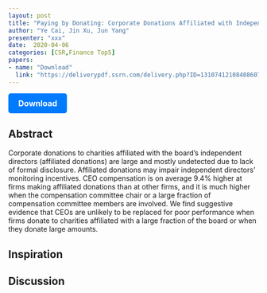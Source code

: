 ```yaml
---
layout: post
title: "Paying by Donating: Corporate Donations Affiliated with Independent Directors"
author: "Ye Cai, Jin Xu, Jun Yang"
presenter: "xxx"
date:  2020-04-06
categories: [CSR,Finance Top5]
papers:
- name: "Download"
  link: "https://deliverypdf.ssrn.com/delivery.php?ID=131074121084086072088099012095105093109023030014084091014024005126031071108085013090035056097013011097115068068025021093022123027020011005061093106086113107004070003041022006065104087031115115028027123100114004031076027093082113080084000015080095083&EXT=pdf&INDEX=TRUE"
---
```



<p>
  <a href="https://deliverypdf.ssrn.com/delivery.php?ID=131074121084086072088099012095105093109023030014084091014024005126031071108085013090035056097013011097115068068025021093022123027020011005061093106086113107004070003041022006065104087031115115028027123100114004031076027093082113080084000015080095083&EXT=pdf&INDEX=TRUE" class="button">
    Download
  </a>
</p>

<style>
  .button {
    display: inline-block;
    padding: 10px 20px;
    background-color: #007bff;
    color: #fff;
    text-decoration: none;
    border-radius: 5px;
    font-size: 16px;
    font-weight: bold;
  }
</style>

## Abstract
Corporate donations to charities affiliated with the board’s independent directors (affiliated donations) are large and mostly undetected due to lack of formal disclosure. Affiliated donations may impair independent directors’ monitoring incentives. CEO compensation is on average 9.4% higher at firms making affiliated donations than at other firms, and it is much higher when the compensation committee chair or a large fraction of compensation committee members are involved. We find suggestive evidence that CEOs are unlikely to be replaced for poor performance when firms donate to charities affiliated with a large fraction of the board or when they donate large amounts.
## Inspiration




## Discussion
